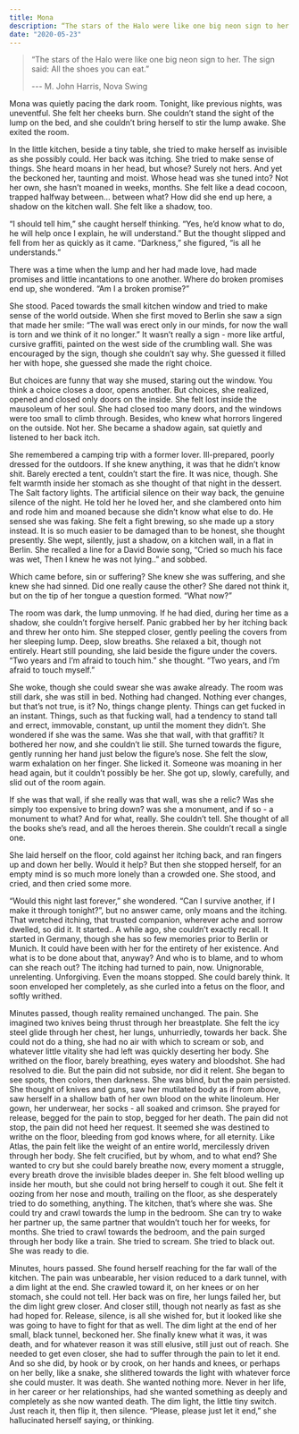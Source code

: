 ```yaml
---
title: Mona
description: “The stars of the Halo were like one big neon sign to her. The sign said: All the shoes you can eat.”
date: "2020-05-23"
---
```


> “The stars of the Halo were like one big neon sign to her. The sign said: All the shoes you can eat.”
>
> --- M. John Harris, Nova Swing

Mona was quietly pacing the dark room. Tonight, like previous nights, was uneventful. She felt her cheeks burn. She couldn’t stand the sight of the lump on the bed, and she couldn’t bring herself to stir the lump awake. She exited the room.

In the little kitchen, beside a tiny table, she tried to make herself as invisible as she possibly could. Her back was itching. She tried to make sense of things.
She heard moans in her head, but whose? Surely not hers. And yet the beckoned her, taunting and moist. Whose head was she tuned into? Not her own, she hasn’t moaned in weeks, months. She felt like a dead cocoon, trapped halfway between… between what? How did she end up here, a shadow on the kitchen wall. She felt like a shadow, too.

“I should tell him,” she caught herself thinking. “Yes, he’d know what to do, he will help once I explain, he will understand.”
But the thought slipped and fell from her as quickly as it came. “Darkness,” she figured, “is all he understands.”

There was a time when the lump and her had made love, had made promises and little incantations to one another. Where do broken promises end up, she wondered.
“Am I a broken promise?”

She stood. Paced towards the small kitchen window and tried to make sense of the world outside. When she first moved to Berlin she saw a sign that made her smile: “The wall was erect only in our minds, for now the wall is torn and we think of it no longer.”
It wasn’t really a sign - more like artful, cursive graffiti, painted on the west side of the crumbling wall. She was encouraged by the sign, though she couldn’t say why. She guessed it filled her with hope, she guessed she made the right choice.

But choices are funny that way she mused, staring out the window. You think a choice closes a door, opens another. But choices, she realized, opened and closed only doors on the inside. She felt lost inside the mausoleum of her soul. She had closed too many doors, and the windows were too small to climb through. Besides, who knew what horrors lingered on the outside. Not her. She became a shadow again, sat quietly and listened to her back itch.

She remembered a camping trip with a former lover. Ill-prepared, poorly dressed for the outdoors. If she knew anything, it was that he didn’t know shit. Barely erected a tent, couldn’t start the fire. It was nice, though. She felt warmth inside her stomach as she thought of that night in the dessert. The Salt factory lights. The artificial silence on their way back, the genuine silence of the night. He told her he loved her, and she clambered onto him and rode him and moaned because she didn’t know what else to do. He sensed she was faking. She felt a fight brewing, so she made up a story instead. It is so much easier to be damaged than to be honest, she thought presently. She wept, silently, just a shadow, on a kitchen wall, in a flat in Berlin.
She recalled a line for a David Bowie song, “Cried so much his face was wet, Then I knew he was not lying..” and sobbed.

Which came before, sin or suffering? She knew she was suffering, and she knew she had sinned. Did one really cause the other?
She dared not think it, but on the tip of her tongue a question formed.
“What now?”

The room was dark, the lump unmoving. If he had died, during her time as a shadow, she couldn’t forgive herself. Panic grabbed her by her itching back and threw her onto him.
She stepped closer, gently peeling the covers from her sleeping lump. Deep, slow breaths. She relaxed a bit, though not entirely. Heart still pounding, she laid beside the figure under the covers.
“Two years and I’m afraid to touch him.” she thought.
“Two years, and I’m afraid to touch myself.”

She woke, though she could swear she was awake already. The room was still dark, she was still in bed. Nothing had changed. Nothing ever changes, but that’s not true, is it? No, things change plenty. Things can get fucked in an instant. Things, such as that fucking wall, had a tendency to stand tall and errect, immovable, constant, up until the moment they didn’t. She wondered if she was the same. Was she that wall, with that graffiti? It bothered her now, and she couldn’t lie still. She turned towards the figure, gently running her hand just below the figure’s nose. She felt the slow, warm exhalation on her finger. She licked it. Someone was moaning in her head again, but it couldn’t possibly be her. She got up, slowly, carefully, and slid out of the room again.

If she was that wall, if she really was that wall, was she a relic? Was she simply too expensive to bring down? was she a monument, and if so - a monument to what? And for what, really. She couldn’t tell. She thought of all the books she’s read, and all the heroes therein. She couldn’t recall a single one.

She laid herself on the floor, cold against her itching back, and ran fingers up and down her belly. Would it help? But then she stopped herself, for an empty mind is so much more lonely than a crowded one. She stood, and cried, and then cried some more.

 “Would this night last forever,” she wondered. “Can I survive another, if I make it through tonight?”, but no answer came, only moans and the itching. That wretched itching, that trusted companion, wherever ache and sorrow dwelled, so did it. It started.. A while ago, she couldn’t exactly recall. It started in Germany, though she has so few memories prior to Berlin or Munich. It could have been with her for the entirety of her existence. And what is to be done about that, anyway? And who is to blame, and to whom can she reach out?
The itching had turned to pain, now. Unignorable, unrelenting. Unforgiving. Even the moans stopped. She could barely think. It soon enveloped her completely, as she curled into a fetus on the floor, and softly writhed.

Minutes passed, though reality remained unchanged. The pain. She imagined two knives being thrust through her breastplate. She felt the icy steel glide through her chest, her lungs, unhurriedly, towards her back. She could not do a thing, she had no air with which to scream or sob, and whatever little vitality she had left was quickly deserting her body. She writhed on the floor, barely breathing, eyes watery and bloodshot. She had resolved to die. But the pain did not subside, nor did it relent. She began to see spots, then colors, then darkness. She was blind, but the pain persisted. She thought of knives and guns, saw her mutilated body as if from above, saw herself in a shallow bath of her own blood on the white linoleum. Her gown, her underwear, her socks - all soaked and crimson. She prayed for release, begged for the pain to stop, begged for her death. The pain did not stop, the pain did not heed her request. It seemed she was destined to writhe on the floor, bleeding from god knows where, for all eternity. Like Atlas, the pain felt like the weight of an entire world, mercilessly driven through her body. She felt crucified, but by whom, and to what end? She wanted to cry but she could barely breathe now, every moment a struggle, every breath drove the invisible blades deeper in. She felt blood welling up inside her mouth, but she could not bring herself to  cough it out. She felt it oozing from her nose and mouth, trailing on the floor, as she desperately tried to do something, anything. The kitchen, that’s where she was. She could try and crawl towards the lump in the bedroom. She can try to wake her partner up, the same partner that wouldn’t touch her for weeks, for months. She tried to crawl towards the bedroom, and the pain surged through her body like a train. She tried to scream. She tried to black out. She was ready to die.

Minutes, hours passed. She found herself reaching for the far wall of the kitchen. The pain was unbearable, her vision reduced to a dark tunnel, with a dim light at the end. She crawled toward it, on her knees or on her stomach, she could not tell. Her back was on fire, her lungs failed her, but the dim light grew closer. And closer still, though not nearly as fast as she had hoped for. Release, silence, is all she wished for, but it looked like she was going to have to fight for that as well. The dim light at the end of her small, black tunnel, beckoned her. She finally knew what it was, it was death, and for whatever reason it was still elusive, still just out of reach. She needed to get even closer, she had to suffer through the pain to let it end. And so she did, by hook or by crook, on her hands and knees, or perhaps on her belly, like a snake, she slithered towards the light with whatever force she could muster. It was death. She wanted nothing more. Never in her life, in her career or her relationships, had she wanted something as deeply and completely as she now wanted death. The dim light, the little tiny switch. Just reach it, then flip it, then silence. “Please, please just let it end,” she hallucinated herself saying, or thinking.
